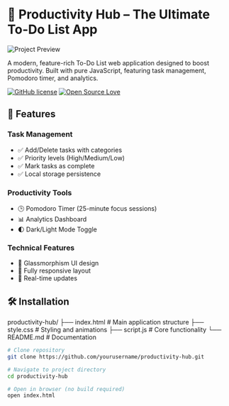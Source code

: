 # 📝 Productivity Hub – The Ultimate To-Do List App

![Project Preview](https://via.placeholder.com/800x400.png?text=Project+Preview) <!-- Add actual screenshot URL -->

A modern, feature-rich To-Do List web application designed to boost productivity. Built with pure JavaScript, featuring task management, Pomodoro timer, and analytics.

[![GitHub license](https://img.shields.io/badge/license-MIT-blue.svg)](LICENSE)
[![Open Source Love](https://badges.frapsoft.com/os/v1/open-source.svg?v=103)](https://github.com/yourusername/productivity-hub)

## 🚀 Features

### Task Management
- ✅ Add/Delete tasks with categories
- ✅ Priority levels (High/Medium/Low)
- ✅ Mark tasks as complete
- ✅ Local storage persistence

### Productivity Tools
- 🕒 Pomodoro Timer (25-minute focus sessions)
- 📊 Analytics Dashboard
- 🌓 Dark/Light Mode Toggle

### Technical Features
- 🧊 Glassmorphism UI design
- 📱 Fully responsive layout
- 🔄 Real-time updates

## 🛠️ Installation
productivity-hub/
├── index.html          # Main application structure
├── style.css           # Styling and animations
├── script.js           # Core functionality
└── README.md           # Documentation
```bash
# Clone repository
git clone https://github.com/yourusername/productivity-hub.git

# Navigate to project directory
cd productivity-hub

# Open in browser (no build required)
open index.html
